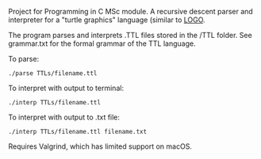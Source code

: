 Project for Programming in C MSc module. A recursive descent parser and interpreter for a "turtle graphics" language (similar to [LOGO](https://en.wikipedia.org/wiki/Logo_(programming_language)). 

The program parses and interprets .TTL files stored in the /TTL folder. See grammar.txt for the formal grammar of the TTL language. 

To parse: 

```
./parse TTLs/filename.ttl
```

To interpret with output to terminal:

```
./interp TTLs/filename.ttl
```

To interpret with output to .txt file: 

```
./interp TTLs/filename.ttl filename.txt
```

Requires Valgrind, which has limited support on macOS.
